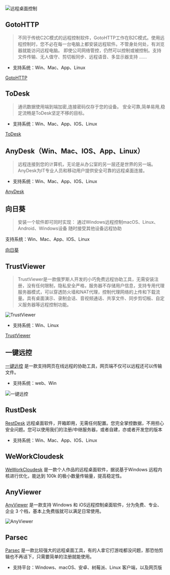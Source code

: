 ![远程桌面控制](https://usacdn.wangdu.site/file/blog-cdn/WP-CDN-02/2022/202204291620245.png)

## GotoHTTP

> 不同于传统C2C模式的远程控制软件，GotoHTTP工作在B2C模式。使用远程控制时，您不必在每一台电脑上都安装远程软件。不管身处何处，有浏览器就能访问远程电脑。 即使公司网络管控，仍然可以控制或被控制。支持文件传输、无人值守、剪切板同步、远程语音、多显示器支持 ......

- 支持系统：Win、Mac、App、Linux

[GotoHTTP](https://gotohttp.com/)

## ToDesk

> 通讯数据使用端到端加密,连接密码仅存于您的设备。
> 安全可靠,简单易用,稳定流畅是ToDesk坚定不移的目标。

- 支持系统：Win、Mac、App、IOS、Linux

[ToDesk](https://www.todesk.com/)

## AnyDesk（Win、Mac、IOS、App、Linux）

> 远程连接到您的计算机，无论是从办公室的另一层还是世界的另一端。 AnyDesk为IT专业人员和移动用户提供安全可靠的远程桌面连接。

- 支持系统：Win、Mac、App、IOS、Linux

[AnyDesk](https://anydesk.com/zhs)

## 向日葵

> 安装一个软件即可同时实现：
> 通过Windows远程控制macOS、Linux、Android、Windows设备
> 随时接受其他设备远程协助

支持系统：Win、Mac、App、IOS、Linux

[向日葵](https://sunlogin.oray.com/download/)

## TrustViewer

> TrustViewer是一款俄罗斯人开发的小巧免费远程协助工具，无需安装注册，没有任何限制，隐私安全严格，服务器不存储用户信息，支持专用代理服务器模式，可以穿透防火墙和NAT代理，控制代理网络的上传和下载流量。具有桌面演示、录制会话、音视频通话、共享文件、同步剪切板、自定义服务器等远程控制功能。

![TrustViewer](https://image.baidu.com/search/down?url=https://gzw.sinaimg.cn/large/006xxuvply1gpx5cno2u9j30sc0ildg9.jpg)

- 支持系统：Win、Linux

[TrustViewer](http://trustviewer.com/)

## 一键远控

[一键远控](https://www.yijianyuankong.com/) 是一款支持网页在线远程的协助工具，网页端不仅可以远程还可以传输文件。

- 支持系统：web、Win

![一键远控](https://usacdn.wangdu.site/file/blog-cdn/WP-CDN-02/2021/202112301345900.webp)

## RustDesk

[RestDesk](http://rustdesk.com/zh/) 远程桌面软件，开箱即用，无需任何配置。您完全掌控数据，不用担心安全问题。您可以使用我们的注册/中继服务器，或者自建，亦或者开发您的版本

- 支持系统：Win、Mac、App、IOS、Linux

## WeWorkCloudesk

[WeWorkCloudesk](https://www.weworkcloudesk.com/) 是一款个人作品的远程桌面软件，据说基于Windows 远程内核进行优化，能达到 100k 的极小数量传输量，提高稳定性。

## AnyViewer

[AnyViewer](https://www.anyviewer.com/download.html) 是一款支持 Windows 和 iOS远程控制桌面软件，分为免费、专业、企业 3 个档，基本上免费版就可以满足日常使用。

![AnyViewer](https://usacdn.wangdu.site/file/blog-cdn/WP-CDN-02/2022/202205101148828.png)

## Parsec

[Parsec](https://parsec.app/downloads) 是一款比较强大的远程桌面工具，有的人拿它打游戏都没问题，那恐怕剪辑也不再话下，只需要简单的注册就能使用。

- 支持平台：Windows、macOS、安卓、树莓派、Linux 客户端，以及网页版